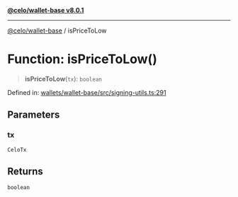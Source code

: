 [**@celo/wallet-base v8.0.1**](../README.md)

***

[@celo/wallet-base](../README.md) / isPriceToLow

# Function: isPriceToLow()

> **isPriceToLow**(`tx`): `boolean`

Defined in: [wallets/wallet-base/src/signing-utils.ts:291](https://github.com/celo-org/developer-tooling/blob/master/packages/sdk/wallets/wallet-base/src/signing-utils.ts#L291)

## Parameters

### tx

`CeloTx`

## Returns

`boolean`
